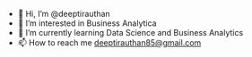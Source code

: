 - 👋 Hi, I’m @deeptirauthan
- 👀 I’m interested in Business Analytica 
- 🌱 I’m currently learning Data Science and Business Analytics 
- 📫 How to reach me deeptirauthan85@gmail.com

<!---
deeptirauthan/deeptirauthan is a ✨ special ✨ repository because its `README.md` (this file) appears on your GitHub profile.
You can click the Preview link to take a look at your changes.
--->
